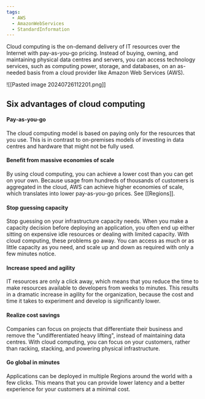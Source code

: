 ```yaml
---
tags:
  - AWS
  - AmazonWebServices
  - StandardInformation
---
```

Cloud computing is the on-demand delivery of IT resources over the Internet with pay-as-you-go pricing. Instead of buying, owning, and maintaining physical data centres and servers, you can access technology services, such as computing power, storage, and databases, on an as-needed basis from a cloud provider like Amazon Web Services (AWS).  



![[Pasted image 20240726112201.png]]


## Six advantages of cloud computing

#### Pay-as-you-go

The cloud computing model is based on paying only for the resources that you use. This is in contrast to on-premises models of investing in data centres and hardware that might not be fully used.

#### Benefit from massive economies of scale

By using cloud computing, you can achieve a lower cost than you can get on your own. Because usage from hundreds of thousands of customers is aggregated in the cloud, AWS can achieve higher economies of scale, which translates into lower pay-as-you-go prices. See [[Regions]].

#### Stop guessing capacity

Stop guessing on your infrastructure capacity needs. When you make a capacity decision before deploying an application, you often end up either sitting on expensive idle resources or dealing with limited capacity. With cloud computing, these problems go away. You can access as much or as little capacity as you need, and scale up and down as required with only a few minutes notice.

#### Increase speed and agility

IT resources are only a click away, which means that you reduce the time to make resources available to developers from weeks to minutes. This results in a dramatic increase in agility for the organization, because the cost and time it takes to experiment and develop is significantly lower.

#### Realize cost savings

Companies can focus on projects that differentiate their business and remove the "undifferentiated heavy lifting", instead of maintaining data centres. With cloud computing, you can focus on your customers, rather than racking, stacking, and powering physical infrastructure.

#### Go global in minutes

Applications can be deployed in multiple Regions around the world with a few clicks. This means that you can provide lower latency and a better experience for your customers at a minimal cost.
